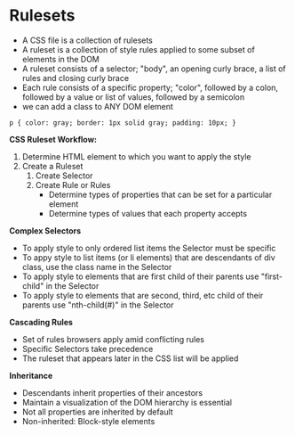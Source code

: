 # Rulesets

* A CSS file is a collection of rulesets
* A ruleset is a collection of style rules applied to some subset of elements in the DOM
* A ruleset consists of a selector; "body", an opening curly brace, a list of rules and closing curly brace
* Each rule consists of a specific property; "color", followed by a colon, followed by a value or list of values,
followed by a semicolon
* we can add a class to ANY DOM element

`p {
	color: gray;
	border: 1px solid gray;
	padding: 10px;
}`

**CSS Ruleset Workflow:**

1. Determine HTML element to which you want to apply the style
2. Create a Ruleset
	1. Create Selector
	2. Create Rule or Rules 
		* Determine types of properties that can be set for a particular element
		* Determine types of values that each property accepts

**Complex Selectors**
* To apply style to only ordered list items the Selector must be specific
* To appy style to list items (or li elements) that are descendants of div class, 
use the class name in the Selector
* To apply style to elements that are first child of their parents use "first-child" in the Selector
* To apply style to elements that are second, third, etc child of their parents use "nth-child(#)" in the Selector

**Cascading Rules**
* Set of rules browsers apply amid conflicting rules
* Specific Selectors take precedence
* The ruleset that appears later in the CSS list will be applied

**Inheritance**
* Descendants inherit properties of their ancestors
* Maintain a visualization of the DOM hierarchy is essential
* Not all properties are inherited by default
* 	Non-inherited: Block-style elements
